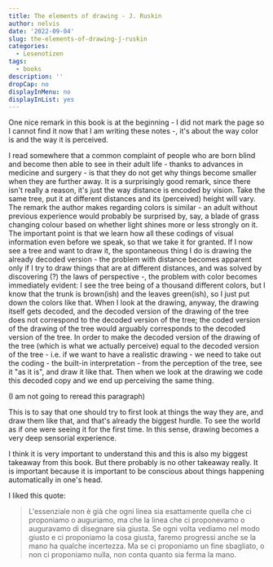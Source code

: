 ```yaml
---
title: The elements of drawing - J. Ruskin
author: nelvis
date: '2022-09-04'
slug: the-elements-of-drawing-j-ruskin
categories:
  - Lesenotizen
tags:
  - books
description: ''
dropCap: no
displayInMenu: no
displayInList: yes
---
```


One nice remark in this book is at the beginning - I did not mark the page so I cannot find it now that I am writing these notes -, it's about the way color is and the way it is perceived.

I read somewhere that a common complaint of people who are born blind and become then able to see in their adult life - thanks to advances in medicine and surgery - is that they do not get why things become smaller when they are further away. It is a surprisingly good remark, since there isn't really a reason, it's just the way distance is encoded by vision. Take the same tree, put it at different distances and its (perceived) height will vary. The remark the author makes regarding colors is similar - an adult without previous experience would probably be surprised by, say, a blade of grass changing colour based on whether light shines more or less strongly on it. The important point is that we learn how all these codings of visual information even before we speak, so that we take it for granted. If I now see a tree and want to draw it, the spontaneous thing I do is drawing the already decoded version - the problem with distance becomes apparent only if I try to draw things that are at different distances, and was solved by discovering (?) the laws of perspective -, the problem with color becomes immediately evident: I see the tree being of a thousand different colors, but I know that the trunk is brown(ish) and the leaves green(ish), so I just put down the colors like that. When I look at the drawing, anyway, the drawing itself gets decoded, and the decoded version of the drawing of the tree does not correspond to the decoded version of the tree; the coded version of the drawing of the tree would arguably corresponds to the decoded version of the tree. In order to make the decoded version of the drawing of the tree (which is what we actually perceive) equal to the decoded version of the tree - i.e. if we want to have a realistic drawing - we need to take out the coding - the built-in interpretation - from the perception of the tree, see it "as it is", and draw it like that. Then when we look at the drawing we code this decoded copy and we end up perceiving the same thing.

(I am not going to reread this paragraph)

This is to say that one should try to first look at things the way they are, and draw them like that, and that's already the biggest hurdle. To see the world as if one were seeing it for the first time. In this sense, drawing becomes a very deep sensorial experience.

I think it is very important to understand this and this is also my biggest takeaway from this book. But there probably is no other takeaway really. It is important because it is important to be conscious about things happening automatically in one's head.

I liked this quote:
> L'essenziale non è già che ogni linea sia esattamente quella che ci proponiamo o auguriamo, ma che la linea che ci proponevamo o auguravamo di disegnare sia giusta. Se ogni volta vediamo nel modo giusto e ci proponiamo la cosa giusta, faremo progressi anche se la mano ha qualche incertezza. Ma se ci proponiamo un fine sbagliato, o non ci proponiamo nulla, non conta quanto sia ferma la mano.
